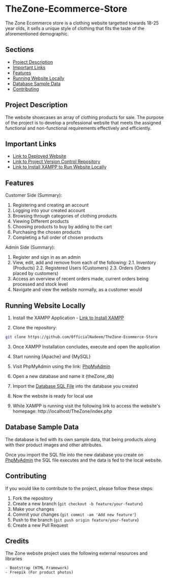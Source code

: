 # TheZone-Ecommerce-Store

The Zone Ecommerce store is a clothing website targetted towards 18-25 year olds, 
it sells a unique style of clothing that fits the taste of the aforementioned demographic.

## Sections

- [Project Description](#project-description)
- [Important Links](#important-links)
- [Features](#features)
- [Running Website Locally](#running-website-locally)
- [Database Sample Data](#database-sample-data)
- [Contributing](#contributing)

## Project Description

The website showcases an array of clothing products for sale. The purpose of the project is to develop 
a professional website that meets the assigned functional and non-functional requirements effectively and efficiently.

## Important Links

- [Link to Deployed Website](http://220038500.cs2410-web01pvm.aston.ac.uk/TheZone/)
- [Link to Project Version Control Repository](https://github.com/0fficialNadeem/TheZone-Ecommerce-Store.git)
- [Link to Install XAMPP to Run Website Locally](https://www.apachefriends.org/download.html)

## Features

Customer Side (Summary): 

1. Registering and creating an account
2. Logging into your created account
3. Browsing through categories of clothing products
4. Viewing Different products
5. Choosing products to buy by adding to the cart
6. Purchasing the chosen products 
7. Completing a full order of chosen products


Admin Side (Summary):

1. Register and sign in as an admin
2. View, edit, add and remove from each of the following:
    2.1. Inventory (Products)
    2.2. Registered Users (Customers)
    2.3. Orders (Orders placed by customers)
3. Access an overview of recent orders made, current orders being processed and stock level 
4. Navigate and view the website normally, as a customer would

## Running Website Locally

1. Install the XAMPP Application - [Link to Install XAMPP](https://www.apachefriends.org/download.html)

2. Clone the repository:
```bash
git clone https://github.com/0fficialNadeem/TheZone-Ecommerce-Store
```

3. Once XAMPP Installation concludes, execute and open the application

4. Start running {Apache} and {MySQL}

5. Visit PhpMyAdmin using the link: [PhpMyAdmin](http://localhost/phpmyadmin)

6. Open a new database and name it {theZone_db}

7. Import the [Database SQL File](thezone_db.sql) into the database you created

8. Now the website is ready for local use

9. While XAMPP is running visit the following link to access the website's homepage: http://localhost/TheZone/index.php



## Database Sample Data

The database is fed with its own sample data, that being products along with their product images and other attributes.

Once you import the SQL file into the new database you create on [PhpMyAdmin](http://localhost/phpmyadmin) the SQL file executes and the data is fed to the local website.


## Contributing

If you would like to contribute to the project, please follow these steps:

1. Fork the repository
2. Create a new branch (`git checkout -b feature/your-feature`)
3. Make your changes
4. Commit your changes (`git commit -am 'Add new feature'`)
5. Push to the branch (`git push origin feature/your-feature`)
6. Create a new Pull Request

## Credits

The Zone website project uses the following external resources and libraries

    - Bootstrap (HTML Framework)
    - Freepik (For product photos)
